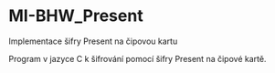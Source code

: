 # MI-BHW_Present
Implementace šifry Present na čipovou kartu

Program v jazyce C k šifrování pomocí šifry Present na čipové kartě.
